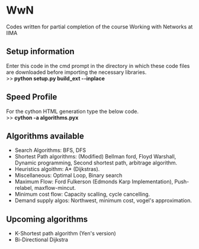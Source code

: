 # WwN
Codes written for partial completion of the course Working with Networks at IIMA
<H2> Setup information </H2>
Enter this code in the cmd prompt in the directory in which these code files are downloaded before importing the necessary libraries.
<br>
>><b> python setup.py build_ext --inplace </b>

<h2> Speed Profile </h2>
For the cython HTML generation type the below code.
<br>
>> <b>cython -a algorithms.pyx</b>
 <h2>Algorithms available </h2>
 <ul style="list-style-type:disc;">
  <li>Search Algorithms: BFS, DFS</li>
  <li>Shortest Path algorithms: (Modified) Bellman ford, Floyd Warshall, Dynamic programming, Second shortest path, arbitrage algorithm.</li>
  <li> Heuristics algoithm: A* (Dijkstras).
  <li> Miscellaneous: Optimal Loop, Binary search
  <li> Maximum Flow: Ford Fulkerson (Edmonds Karp Implementation), Push-relabel, maxflow-mincut.
  <li> Minimum cost flow: Capacity scalling, cycle cancelling.
  <li> Demand supply algos: Northwest, minimum cost, vogel's approximation.
</ul>

<h2> Upcoming algorithms </h2>

<ul style="list-style-type:disc;">
<li> K-Shortest path algorithm (Yen's version)
<li> Bi-Directional Dijkstra

</ul>
